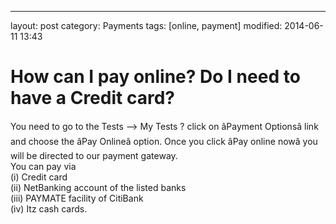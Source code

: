 ---
layout: post
category: Payments
tags: [online, payment]
modified: 2014-06-11 13:43


# How can I pay online? Do I need to have a Credit card?

You need to go to the Tests --> My Tests ? click on âPayment Optionsâ link and choose the âPay Onlineâ option. Once you click âPay online nowâ you will be directed to our payment gateway.  
You can pay via  
(i) Credit card  
(ii) NetBanking account of the listed banks  
(iii) PAYMATE facility of CitiBank  
(iv) Itz cash cards.

